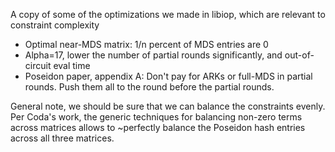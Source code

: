 A copy of some of the optimizations we made in libiop, which are relevant to constraint complexity

* Optimal near-MDS matrix: 1/n percent of MDS entries are 0
* Alpha=17, lower the number of partial rounds significantly, and out-of-circuit eval time
* Poseidon paper, appendix A: Don't pay for ARKs or full-MDS in partial rounds. Push them all to the round before the partial rounds.

General note, we should be sure that we can balance the constraints evenly. Per Coda's work, the generic techniques for balancing non-zero terms across matrices allows to ~perfectly balance the Poseidon hash entries across all three matrices.
